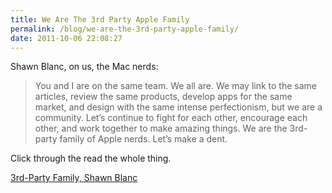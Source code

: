 ```yaml
---
title: We Are The 3rd Party Apple Family
permalink: /blog/we-are-the-3rd-party-apple-family/
date: 2011-10-06 22:08:27
---
```


Shawn Blanc, on us, the Mac nerds: 

> You and I are on the same team. We all are. We may link to the same articles, review the same products, develop apps for the same market, and design with the same intense perfectionism, but we are a community. Let’s continue to fight for each other, encourage each other, and work together to make amazing things. We are the 3rd-party family of Apple nerds. Let’s make a dent. 

Click through the read the whole thing. 

[3rd-Party Family, Shawn Blanc](http://shawnblanc.net/2011-10-3rd-party-family/)